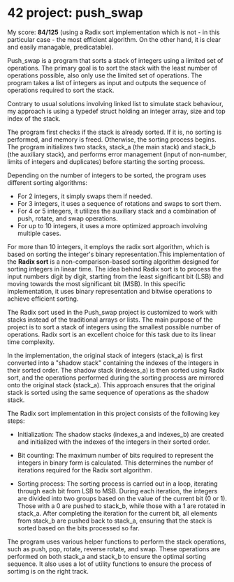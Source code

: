 # 42 project: push_swap

My score:  **84/125** (using a Radix sort implementation which is not - in this particular case - the most efficient algorithm. On the other hand, it is clear and easily managable, predicatable).

Push_swap is a program that sorts a stack of integers using a limited set of operations. The primary goal is to sort the stack with the least number of operations possible, also only use the limited set of operations. The program takes a list of integers as input and outputs the sequence of operations required to sort the stack.

Contrary to usual solutions involving linked list to simulate stack behaviour, my approach is using a typedef struct holding an integer array, size and top index of the stack.

The program first checks if the stack is already sorted. If it is, no sorting is performed, and memory is freed. Otherwise, the sorting process begins. The program initializes two stacks, stack_a (the main stack) and stack_b (the auxiliary stack), and performs error management (input of non-number, limits of integers and duplicates) before starting the sorting process.

Depending on the number of integers to be sorted, the program uses different sorting algorithms:

- For 2 integers, it simply swaps them if needed.
- For 3 integers, it uses a sequence of rotations and swaps to sort them.
- For 4 or 5 integers, it utilizes the auxiliary stack and a combination of push, rotate, and swap operations.
- For up to 10 integers, it uses a more optimized approach involving multiple cases.

For more than 10 integers, it employs the radix sort algorithm, which is based on sorting the integer's binary representation.This implementation of the **Radix sort** is a non-comparison-based sorting algorithm designed for sorting integers in linear time. The idea behind Radix sort is to process the input numbers digit by digit, starting from the least significant bit (LSB) and moving towards the most significant bit (MSB). In this specific implementation, it uses binary representation and bitwise operations to achieve efficient sorting.

The Radix sort used in the Push_swap project is customized to work with stacks instead of the traditional arrays or lists. The main purpose of the project is to sort a stack of integers using the smallest possible number of operations. Radix sort is an excellent choice for this task due to its linear time complexity.

In the implementation, the original stack of integers (stack_a) is first converted into a "shadow stack" containing the indexes of the integers in their sorted order. The shadow stack (indexes_a) is then sorted using Radix sort, and the operations performed during the sorting process are mirrored onto the original stack (stack_a). This approach ensures that the original stack is sorted using the same sequence of operations as the shadow stack.

The Radix sort implementation in this project consists of the following key steps:

- Initialization: The shadow stacks (indexes_a and indexes_b) are created and initialized with the indexes of the integers in their sorted order.

- Bit counting: The maximum number of bits required to represent the integers in binary form is calculated. This determines the number of iterations required for the Radix sort algorithm.

- Sorting process: The sorting process is carried out in a loop, iterating through each bit from LSB to MSB. During each iteration, the integers are divided into two groups based on the value of the current bit (0 or 1). Those with a 0 are pushed to stack_b, while those with a 1 are rotated in stack_a. After completing the iteration for the current bit, all elements from stack_b are pushed back to stack_a, ensuring that the stack is sorted based on the bits processed so far.

The program uses various helper functions to perform the stack operations, such as push, pop, rotate, reverse rotate, and swap. These operations are performed on both stack_a and stack_b to ensure the optimal sorting sequence. It also uses a lot of utility functions to ensure the process of sortimg is on the right track.

